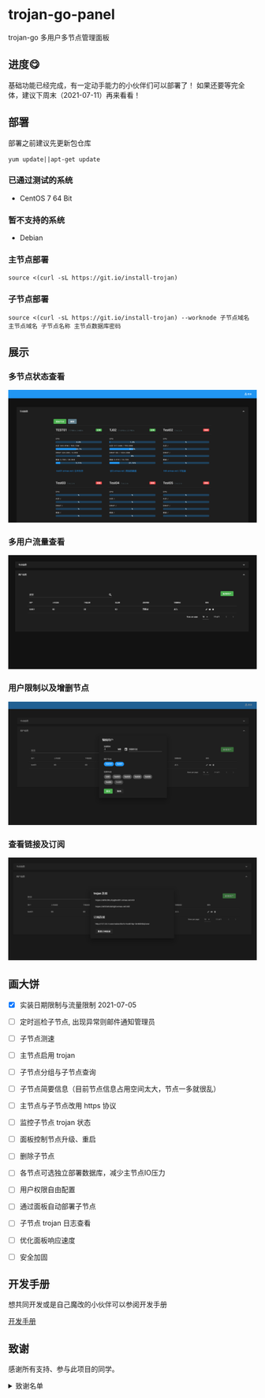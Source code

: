 # trojan-go-panel
trojan-go 多用户多节点管理面板

## 进度😋
基础功能已经完成，有一定动手能力的小伙伴们可以部署了！
如果还要等完全体，建议下周末（2021-07-11）再来看看！

## 部署

部署之前建议先更新包仓库

`yum update||apt-get update`

### 已通过测试的系统

- CentOS 7 64 Bit

### 暂不支持的系统

- Debian

### 主节点部署

`source <(curl -sL https://git.io/install-trojan)`

### 子节点部署
`source <(curl -sL https://git.io/install-trojan) --worknode 子节点域名 主节点域名 子节点名称 主节点数据库密码`

## 展示
### 多节点状态查看
![node_info](./.github/source/node_info.png)
### 多用户流量查看
![user](./.github/source/user.png)
### 用户限制以及增删节点
![edituser](./.github/source/edituser.png)
### 查看链接及订阅
![node](./.github/source/node.png)

## 画大饼

- [x] 实装日期限制与流量限制  2021-07-05
- [ ] 定时巡检子节点, 出现异常则邮件通知管理员
- [ ] 子节点测速
- [ ] 主节点启用 trojan
- [ ] 子节点分组与子节点查询
- [ ] 子节点简要信息（目前节点信息占用空间太大，节点一多就很乱）
- [ ] 主节点与子节点改用 https 协议
- [ ] 监控子节点 trojan 状态
- [ ] 面板控制节点升级、重启
- [ ] 删除子节点
- [ ] 各节点可选独立部署数据库，减少主节点IO压力
- [ ] 用户权限自由配置
- [ ] 通过面板自动部署子节点
- [ ] 子节点 trojan 日志查看
- [ ] 优化面板响应速度
- [ ] 安全加固


## 开发手册

想共同开发或是自己魔改的小伙伴可以参阅开发手册

[开发手册](https://github.com/ermaozi/trojan-go-panel/wiki/%E5%BC%80%E5%8F%91%E6%89%8B%E5%86%8C)

## 致谢

感谢所有支持、参与此项目的同学。

<details>
<summary>致谢名单</summary>

| 时间 | 称呼 | 说明 |
| ---- | ---- | ---- |
| 2021-07-03 | **我媳妇** | 媳妇看我天天肝到两点钟实在辛苦，赞助10元红包。在此答谢。|

</details>

